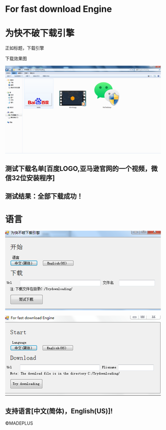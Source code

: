 ﻿# For fast download Engine

# 为快不破下载引擎

正如标题，下载引擎

下载效果图

![1](img/img003.png)

## 测试下载名单[百度LOGO,亚马逊官网的一个视频，微信32位安装程序]

## 测试结果：全部下载成功！

# 语言

![c](img/img002.png)

![e](img/img001.png)

## 支持语言[中文(简体)，English(US)]!

©MADEPLUS
